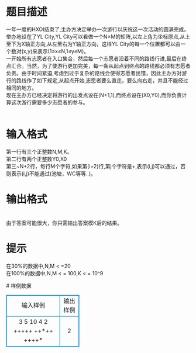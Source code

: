 # 

 
 # 题目描述 
<p>
一年一度的HXOI结束了,主办方决定举办一次游行以庆祝这一次活动的圆满完成。<br>举办地设在了YL City,YL City可以看做一个N×M的矩阵,以左上角为坐标原点,从上至下为X轴正方向,从左至右为Y轴正方向，这样YL City的每一个位置都可以由一个数对(x,y)来表示(1≤x≤N,1≤y≤M)。<br>一开始所有志愿者在入口集合，然后每一个志愿者沿着不同的路线行进,最后在终点汇合。当然，为了使游行更加完美，每一条从起点到终点的路线都必须有志愿者负责。由于时间紧迫,考虑到过于复杂的路线会使得志愿者出错，因此主办方对游行的路线作了如下规定,从起点开始,志愿者要么直走，要么向右走，并且不能经过相同的地方。<br>现在主办方已经决定将游行的出发点设在(N+1,1),而终点设在(X0,Y0),而你负责计算这次游行需要多少志愿者的参与。<br><br></p> 

 
 # 输入格式 
<p>
第一行有三个正整数N,M,K。<br>第二行有两个正整数Y0,X0<br>第三~N+2行，每行M个字符,如果第(i+2)行,第j个字符是+,表示(i,j)可以通过，否则表示(i,j)不能通过(池塘，WC等等..)。<br></p> 

 
 # 输出格式 
<p>
<br>由于答案可能很大，你只需输出答案模K后的结果。<br></p> 

 
 # 提示 
<p>
在30%的数据中,N,M < =20<br>在100%的数据中,N,M < = 100,K < = 10^9<br></p> 
# 样例数据
<style>
        table,table tr th, table tr td { border:1px solid #0094ff; }
        table { width: 200px; min-height: 25px; line-height: 25px; text-align: center; border-collapse: collapse;}   
    </style>
<table>
	<tr>
		<td>输入样例</td>
		<td>输出样例</td>
	</tr>
<tr><td>
3 5 10
4 2
+++++
++*++
++++*

</td><td>2
</td></tr></table>
